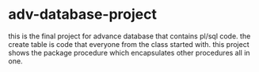 # adv-database-project
this is the final project for advance database that contains pl/sql code.
the create table is code that everyone from the class started with. 
this project shows the package procedure which encapsulates other procedures all in one.

